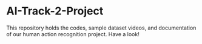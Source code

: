# AI-Track-2-Project
This repository holds the codes, sample dataset videos, and documentation of our human action recognition project. Have a look!
